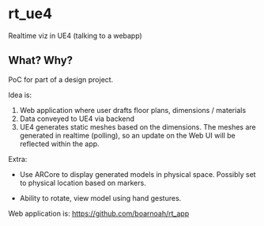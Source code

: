 # rt_ue4
Realtime viz in UE4 (talking to a webapp)

## What? Why?
PoC for part of a design project.

Idea is:

1. Web application where user drafts floor plans, dimensions / materials
2. Data conveyed to UE4 via backend
3. UE4 generates static meshes based on the dimensions. The meshes are generated in realtime (polling), so an update on the Web UI will be reflected within the app.


Extra:

- Use ARCore to display generated models in physical space. Possibly set to physical location based on markers.

- Ability to rotate, view model using hand gestures. 


Web application is: https://github.com/boarnoah/rt_app
